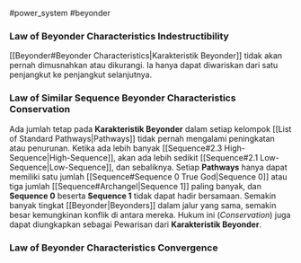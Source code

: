 #power_system #beyonder

### Law of Beyonder Characteristics Indestructibility
[[Beyonder#Beyonder Characteristics|Karakteristik Beyonder]] tidak akan pernah dimusnahkan atau dikurangi. Ia hanya dapat diwariskan dari satu penjangkut ke penjangkut selanjutnya.

### Law of Similar Sequence Beyonder Characteristics Conservation
Ada jumlah tetap pada **Karakteristik Beyonder** dalam setiap kelompok [[List of Standard Pathways|Pathways]] tidak pernah mengalami peningkatan atau penurunan. Ketika ada lebih banyak [[Sequence#2.3 High-Sequence|High-Sequence]], akan ada lebih sedikit [[Sequence#2.1 Low-Sequence|Low-Sequence]], dan sebaliknya. Setiap **Pathways** hanya dapat memiliki satu jumlah [[Sequence#Sequence 0 True God|Sequence 0]] atau tiga jumlah [[Sequence#Archangel|Sequence 1]] paling banyak, dan **Sequence 0** beserta **Sequence 1** tidak dapat hadir bersamaan. Semakin banyak tingkat [[Beyonder|Beyonders]] dalam jalur yang sama, semakin besar kemungkinan konflik di antara mereka. Hukum ini (*Conservation*) juga dapat diungkapkan sebagai Pewarisan dari **Karakteristik Beyonder**.

### Law of Beyonder Characteristics Convergence